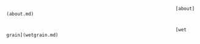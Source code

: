                                                                   [about](about.md)

                                                                  
                                                                  [wet grain](wetgrain.md)
